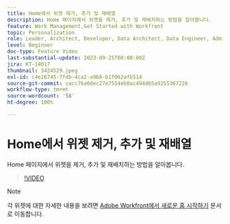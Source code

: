 ```yaml
---
title: Home에서 위젯 제거, 추가 및 재배열
description: Home 페이지에서 위젯을 제거, 추가 및 재배치하는 방법을 알아봅니다.
feature: Work Management,Get Started with Workfront
topic: Personalization
role: Leader, Architect, Developer, Data Architect, Data Engineer, Admin, User
level: Beginner
doc-type: Feature Video
last-substantial-update: 2023-09-25T00:00:00Z
jira: KT-14017
thumbnail: 3424529.jpeg
exl-id: c4e26745-7fdb-4ca2-a968-b1f062afb514
source-git-commit: cacc76a0dec27e7554eb0ac494d65a9255367226
workflow-type: tm+mt
source-wordcount: '58'
ht-degree: 100%

---
```


# Home에서 위젯 제거, 추가 및 재배열

Home 페이지에서 위젯을 제거, 추가 및 재배치하는 방법을 알아봅니다.

>[!VIDEO](https://video.tv.adobe.com/v/3424529/?quality=12&learn=on)


>[!NOTE]
>
> 각 위젯에 대한 자세한 내용을 보려면 [Adobe Workfront에서 새로운 홈 시작하기](https://experienceleague.adobe.com/docs/workfront/using/basics/home/new-home/get-started-with-new-home.html?lang=ko-KR) 문서로 이동합니다.

